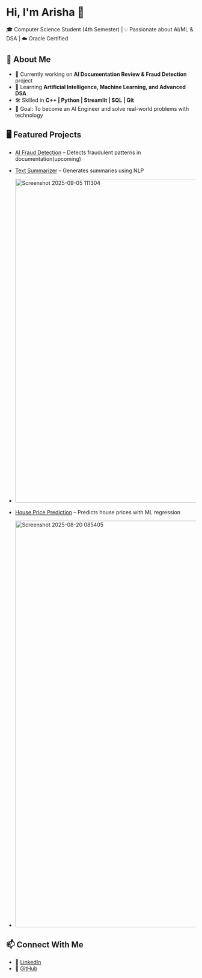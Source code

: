 # Hi, I'm Arisha 👋

🎓 Computer Science Student (4th Semester) | 💡 Passionate about AI/ML & DSA | ☁️ Oracle Certified  

## 🚀 About Me
- 🔭 Currently working on **AI Documentation Review & Fraud Detection** project  
- 🌱 Learning **Artificial Intelligence, Machine Learning, and Advanced DSA**  
- 🛠️ Skilled in **C++ | Python | Streamlit | SQL | Git**  
- 🎯 Goal: To become an AI Engineer and solve real-world problems with technology  

## 🖥️ Featured Projects
- [AI Fraud Detection](https://github.com/arisckm/AI-Fraud-Detection) – Detects fraudulent patterns in documentation(upcoming)
- [Text Summarizer](https://github.com/arisckm/text-summarizer) – Generates summaries using NLP
- <img width="1898" height="860" alt="Screenshot 2025-09-05 111304" src="https://github.com/user-attachments/assets/a4162ffd-681d-4c99-a8ae-f8e0b1b816f1" />

- [House Price Prediction](https://github.com/arisckm/house-prediction) – Predicts house prices with ML regression
- <img width="1920" height="1080" alt="Screenshot 2025-08-20 085405" src="https://github.com/user-attachments/assets/dbb4c579-e15c-47b4-9325-e13793239a2f" />
 

## 📫 Connect With Me
- 💼 [LinkedIn](https://www.linkedin.com/in/arisha-manzoor-14b494311?utm_source=share&utm_campaign=share_via&utm_content=profile&utm_medium=android_app)  
- 📂 [GitHub](https://github.com/arisckm)  
